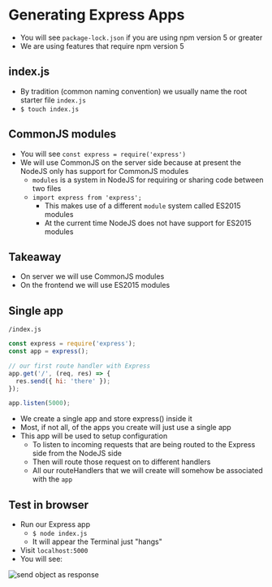 # Generating Express Apps
* You will see `package-lock.json` if you are using npm version 5 or greater
* We are using features that require npm version 5

## index.js
* By tradition (common naming convention) we usually name the root starter file `index.js`
* `$ touch index.js`

## CommonJS modules
* You will see `const express = require('express')`
* We will use CommonJS on the server side because at present the NodeJS only has support for CommonJS modules
    - `modules` is a system in NodeJS for requiring or sharing code between two files
    - `import express from 'express';`
        + This makes use of a different `module` system called ES2015 modules
        + At the current time NodeJS does not have support for ES2015 modules

## Takeaway
* On server we will use CommonJS modules
* On the frontend we will use ES2015 modules

## Single app
`/index.js`

```js
const express = require('express');
const app = express();

// our first route handler with Express
app.get('/', (req, res) => {
  res.send({ hi: 'there' });
});

app.listen(5000);
```

* We create a single app and store express() inside it
* Most, if not all, of the apps you create will just use a single app
* This app will be used to setup configuration
    - To listen to incoming requests that are being routed to the Express side from the NodeJS side
    - Then will route those request on to different handlers
    - All our routeHandlers that we will create will somehow be associated with the `app`

## Test in browser
* Run our Express app
    - `$ node index.js`
    - It will appear the Terminal just "hangs"
* Visit `localhost:5000`
* You will see:

![send object as response](https://i.imgur.com/2drbxqz.png)



